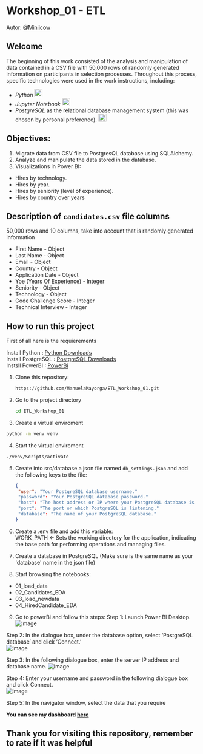 # Workshop_01 - ETL
Autor: [@Miniicow]([https://github.com/ManuelaMayorga](https://github.com/Miniicow))

## Welcome

The beginning of this work consisted of the analysis and manipulation of data contained in a CSV file with 50,000 rows of randomly generated information on participants in selection processes. Throughout this process, specific technologies were used in the work instructions, including:  
- _Python_ <img src="https://cdn-icons-png.flaticon.com/128/3098/3098090.png" alt="Python" width="21px" height="21px"> 
- _Jupyter Notebook_  <img src="https://upload.wikimedia.org/wikipedia/commons/thumb/3/38/Jupyter_logo.svg/883px-Jupyter_logo.svg.png" alt="Jupyer" width="21px" height="21px">
- _PostgreSQL_ as the relational database management system (this was chosen by personal preference). <img src="https://cdn-icons-png.flaticon.com/128/5968/5968342.png" alt="Postgres" width="21px" height="21px">


## Objectives:

1. Migrate data from CSV file to PostgresQL database using SQLAlchemy.
2. Analyze and manipulate the data stored in the database.
3. Visualizations in Power BI:  
  - Hires by technology.
  - Hires by year.
  - Hires by seniority (level of experience).
  - Hires by country over years

## Description of `candidates.csv` file columns

50,000 rows and 10 columns, take into account that is randomly generated information

- First Name - Object
- Last Name - Object
- Email - Object
- Country - Object
- Application Date - Object
- Yoe (Years Of Experience) - Integer
- Seniority - Object
- Technology - Object
- Code Challenge Score - Integer
- Technical Interview - Integer

## How to run this project

First of all here is the requierements

Install Python : [Python Downloads](https://www.python.org/downloads/)  
Install PostgreSQL : [PostgreSQL Downloads](https://www.postgresql.org/download/)  
Instsll PowerBI : [PowerBi](https://powerbi.microsoft.com/en-us/downloads/)

1. Clone this repository:
   ```bash
   https://github.com/ManuelaMayorga/ETL_Workshop_01.git
   ```
2. Go to the project directory  
   ```bash
   cd ETL_Workshop_01
   ```
3. Create a virtual enviroment  
  ```bash
  python -m venv venv
  ```
4. Start the virtual enviroment  
  ```bash  
  ./venv/Scripts/activate
  ```
5. Create into src/database a json file named `db_settings.json` and add the following keys to the file:  
   ```json
   {
    "user": "Your PostgreSQL database username."
    "password": "Your PostgreSQL database password."
    "host": "The host address or IP where your PostgreSQL database is running."
    "port": "The port on which PostgreSQL is listening."
    "database": "The name of your PostgreSQL database."
   }
    ```
6. Create a .env file and add this variable:  
   WORK_PATH <- Sets the working directory for the application, indicating the base path for performing operations and managing files.

7. Create a database in PostgreSQL (Make sure is the same name as your 'database' name in the json file)

8. Start browsing the notebooks:
- 01_load_data
- 02_Candidates_EDA
- 03_load_newdata
- 04_HiredCandidate_EDA

9. Go to powerBi and follow this steps:
Step 1: Launch Power BI Desktop.  
![image](https://github.com/ManuelaMayorga/ETL_Workshop_01/assets/111150858/b25c1326-92b3-4e16-9d67-986440b1d305)

Step 2: In the dialogue box, under the database option, select ‘PostgreSQL database’ and click ‘Connect.’  
![image](https://github.com/ManuelaMayorga/ETL_Workshop_01/assets/111150858/06c29b36-a1bd-47ce-8db6-1650c94fc21c)

Step 3: In the following dialogue box, enter the server IP address and database name. 
![image](https://github.com/ManuelaMayorga/ETL_Workshop_01/assets/111150858/16637fec-c01b-4580-8971-309e1ae04a93)

Step 4: Enter your username and password in the following dialogue box and click Connect.  
![image](https://github.com/ManuelaMayorga/ETL_Workshop_01/assets/111150858/9631db07-0baa-4220-9af8-0242dca0a782)

Step 5: In the navigator window, select the data that you require

**You can see my dashboard [here](https://app.powerbi.com/view?r=eyJrIjoiYTQwZjE5NjUtNTk4OC00YTAwLWEzZjMtNTg5YzAxMmI5NGFkIiwidCI6IjY5M2NiZWEwLTRlZjktNDI1NC04OTc3LTc2ZTA1Y2I1ZjU1NiIsImMiOjR9)**


## Thank you for visiting this repository, remember to rate if it was helpful

